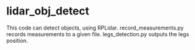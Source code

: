 # lidar_obj_detect
This code can detect objects, using RPLidar.
record_measurements.py records measurements to a given file.
legs_detection.py outputs the legs position.
